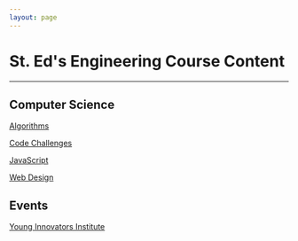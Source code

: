 ```yaml
---
layout: page
---
```


# St. Ed's Engineering Course Content

----

<div id="logo-animation" class="flex-center"></div>

## Computer Science

[Algorithms](/comp-sci/algorithms/)

[Code Challenges](/comp-sci/code-challenges/)

[JavaScript](comp-sci/javascript/)

[Web Design](comp-sci/web-design/)

## Events

[Young Innovators Institute](events/yii.html)

<script src="https://cdnjs.cloudflare.com/ajax/libs/p5.js/1.2.0/p5.min.js" integrity="sha512-b/htz6gIyFi3dwSoZ0Uv3cuv3Ony7EeKkacgrcVg8CMzu90n777qveu0PBcbZUA7TzyENGtU+qZRuFAkfqgyoQ==" crossorigin="anonymous" defer></script>
<script src="/assets/js/logo-animation.js" defer></script>
